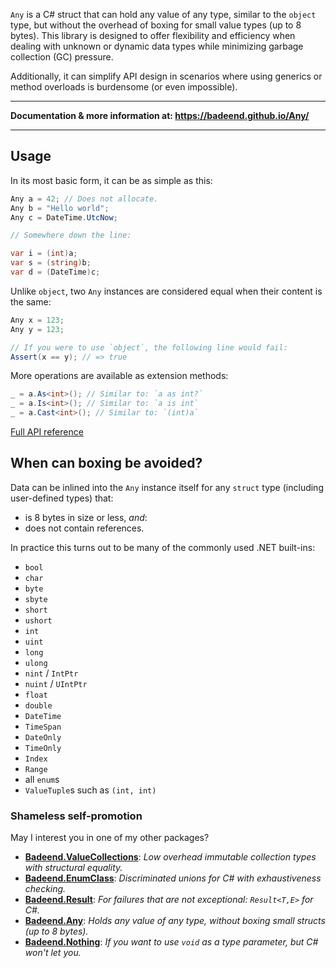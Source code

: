 
`Any` is a C# struct that can hold any value of any type, similar to the `object` type, but without the overhead of boxing for small value types (up to 8 bytes). This library is designed to offer flexibility and efficiency when dealing with unknown or dynamic data types while minimizing garbage collection (GC) pressure.

Additionally, it can simplify API design in scenarios where using generics or method overloads is burdensome (or even impossible).

---

**Documentation & more information at: https://badeend.github.io/Any/**

---

## Usage

In its most basic form, it can be as simple as this:
```cs
Any a = 42; // Does not allocate.
Any b = "Hello world";
Any c = DateTime.UtcNow;

// Somewhere down the line:

var i = (int)a;
var s = (string)b;
var d = (DateTime)c;
```

Unlike `object`, two `Any` instances are considered equal when their content is the same:
```cs
Any x = 123;
Any y = 123;

// If you were to use `object`, the following line would fail:
Assert(x == y); // => true
```

More operations are available as extension methods:
```cs
_ = a.As<int>(); // Similar to: `a as int?`
_ = a.Is<int>(); // Similar to: `a is int`
_ = a.Cast<int>(); // Similar to: `(int)a`
```

[Full API reference](https://badeend.github.io/Any/api/Badeend.html)

## When can boxing be avoided?

Data can be inlined into the `Any` instance itself for any `struct` type (including user-defined types) that:
- is 8 bytes in size or less, _and_:
- does not contain references.

In practice this turns out to be many of the commonly used .NET built-ins:
- `bool`
- `char`
- `byte`
- `sbyte`
- `short`
- `ushort`
- `int`
- `uint`
- `long`
- `ulong`
- `nint` / `IntPtr`
- `nuint` / `UIntPtr`
- `float`
- `double`
- `DateTime`
- `TimeSpan`
- `DateOnly`
- `TimeOnly`
- `Index`
- `Range`
- all `enum`s
- `ValueTuple`s such as `(int, int)`

### Shameless self-promotion

May I interest you in one of my other packages?

- **[Badeend.ValueCollections](https://badeend.github.io/ValueCollections/)**: _Low overhead immutable collection types with structural equality._
- **[Badeend.EnumClass](https://badeend.github.io/EnumClass/)**: _Discriminated unions for C# with exhaustiveness checking._
- **[Badeend.Result](https://badeend.github.io/Result/)**: _For failures that are not exceptional: `Result<T,E>` for C#._
- **[Badeend.Any](https://badeend.github.io/Any/)**: _Holds any value of any type, without boxing small structs (up to 8 bytes)._
- **[Badeend.Nothing](https://github.com/badeend/Nothing)**: _If you want to use `void` as a type parameter, but C# won't let you._